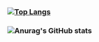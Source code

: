 ### [![Top Langs](https://github-readme-stats.vercel.app/api/top-langs/?username=abc-0886kAX-code&layout=compact)](https://github.com/anuraghazra/github-readme-stats)
### ![Anurag's GitHub stats](https://github-readme-stats.vercel.app/api?username=abc-0886kAX-code&show_icons=true&theme=radical)

<!--
**abc-0886kAX-code/abc-0886kAX-code** is a ✨ _special_ ✨ repository because its `README.md` (this file) appears on your GitHub profile.

Here are some ideas to get you started:

- 🔭 I’m currently working on ...
- 🌱 I’m currently learning ...
- 👯 I’m looking to collaborate on ...
- 🤔 I’m looking for help with ...
- 💬 Ask me about ...
- 📫 How to reach me: ...
- 😄 Pronouns: ...
- ⚡ Fun fact: ...
-->
